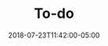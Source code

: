 ---
translationKey: "todo"
title: "To-do"
date: 2018-07-23T11:42:00-05:00
description: "clipboard-list"
---